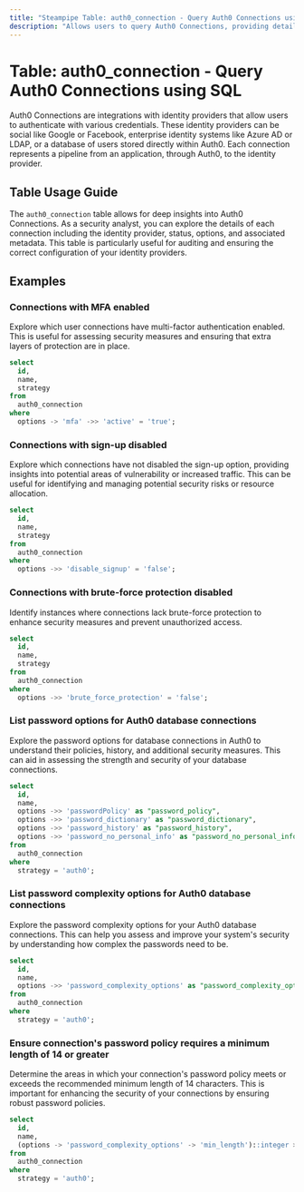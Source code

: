 ```yaml
---
title: "Steampipe Table: auth0_connection - Query Auth0 Connections using SQL"
description: "Allows users to query Auth0 Connections, providing details about identity providers, status, options, and metadata associated with each connection."
---
```


# Table: auth0_connection - Query Auth0 Connections using SQL

Auth0 Connections are integrations with identity providers that allow users to authenticate with various credentials. These identity providers can be social like Google or Facebook, enterprise identity systems like Azure AD or LDAP, or a database of users stored directly within Auth0. Each connection represents a pipeline from an application, through Auth0, to the identity provider.

## Table Usage Guide

The `auth0_connection` table allows for deep insights into Auth0 Connections. As a security analyst, you can explore the details of each connection including the identity provider, status, options, and associated metadata. This table is particularly useful for auditing and ensuring the correct configuration of your identity providers.

## Examples

### Connections with MFA enabled
Explore which user connections have multi-factor authentication enabled. This is useful for assessing security measures and ensuring that extra layers of protection are in place.

```sql
select
  id,
  name,
  strategy
from
  auth0_connection
where
  options -> 'mfa' ->> 'active' = 'true';
```

### Connections with sign-up disabled
Explore which connections have not disabled the sign-up option, providing insights into potential areas of vulnerability or increased traffic. This can be useful for identifying and managing potential security risks or resource allocation.

```sql
select
  id,
  name,
  strategy
from
  auth0_connection
where
  options ->> 'disable_signup' = 'false';
```

### Connections with brute-force protection disabled
Identify instances where connections lack brute-force protection to enhance security measures and prevent unauthorized access.

```sql
select
  id,
  name,
  strategy
from
  auth0_connection
where
  options ->> 'brute_force_protection' = 'false';
```

### List password options for Auth0 database connections
Explore the password options for database connections in Auth0 to understand their policies, history, and additional security measures. This can aid in assessing the strength and security of your database connections.

```sql
select
  id,
  name,
  options ->> 'passwordPolicy' as "password_policy",
  options ->> 'password_dictionary' as "password_dictionary",
  options ->> 'password_history' as "password_history",
  options ->> 'password_no_personal_info' as "password_no_personal_info"
from
  auth0_connection
where
  strategy = 'auth0';
```

### List password complexity options for Auth0 database connections
Explore the password complexity options for your Auth0 database connections. This can help you assess and improve your system's security by understanding how complex the passwords need to be.

```sql
select
  id,
  name,
  options ->> 'password_complexity_options' as "password_complexity_options"
from
  auth0_connection
where
  strategy = 'auth0';
```

### Ensure connection's password policy requires a minimum length of 14 or greater
Determine the areas in which your connection's password policy meets or exceeds the recommended minimum length of 14 characters. This is important for enhancing the security of your connections by ensuring robust password policies.

```sql
select
  id,
  name,
  (options -> 'password_complexity_options' -> 'min_length')::integer >= 14 as "Min length > 14"
from
  auth0_connection
where
  strategy = 'auth0';
```